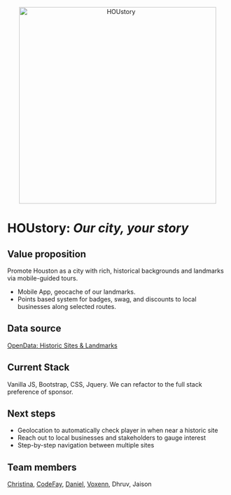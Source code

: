 <p align="center">
  <img src="https://photomal.com/wp-content/uploads/2017/03/Houstoncl-300x300.png" width="450" title="HOUstory">
</p>

# HOUstory: *Our city, your story*

## Value proposition
Promote Houston as a city with rich, historical backgrounds and landmarks via mobile-guided tours. 

- Mobile App, geocache of our landmarks. 
- Points based system for badges, swag, and discounts to local businesses along selected routes. 

## Data source
[OpenData: Historic Sites & Landmarks](https://cohgis-mycity.opendata.arcgis.com/datasets/historic-sites-landmarks?geometry=-95.408%2C29.754%2C-95.346%2C29.767&selectedAttribute=AGENT_PH)

## Current Stack
Vanilla JS, Bootstrap, CSS, Jquery. We can refactor to the full stack preference of sponsor.  

## Next steps
- Geolocation to automatically check player in when near a historic site
- Reach out to local businesses and stakeholders to gauge interest
- Step-by-step navigation between multiple sites

## Team members
[Christina](https://github.com/shhmavel), 
[CodeFay](https://github.com/CodeFay), 
[Daniel](https://github.com/raidenandsolid), 
[Voxenn](https://github.com/Voxenn), 
Dhruv, Jaison
